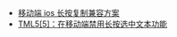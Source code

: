 - [移动端 ios 长按复制兼容方案](http://www.cnblogs.com/1wen/p/4522729.html)
- [TML5[5]：在移动端禁用长按选中文本功能](http://www.cnblogs.com/iihe602/p/4269083.html)
